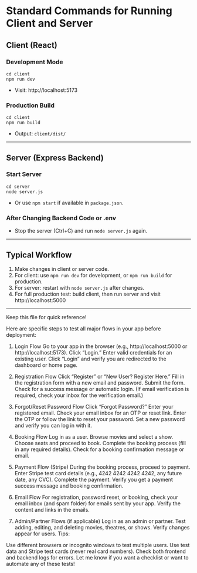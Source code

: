 # Standard Commands for Running Client and Server

## Client (React)

### Development Mode
```
cd client
npm run dev
```
- Visit: http://localhost:5173

### Production Build
```
cd client
npm run build
```
- Output: `client/dist/`

---

## Server (Express Backend)

### Start Server
```
cd server
node server.js
```
- Or use `npm start` if available in `package.json`.

### After Changing Backend Code or .env
- Stop the server (Ctrl+C) and run `node server.js` again.

---

## Typical Workflow
1. Make changes in client or server code.
2. For client: use `npm run dev` for development, or `npm run build` for production.
3. For server: restart with `node server.js` after changes.
4. For full production test: build client, then run server and visit http://localhost:5000

---

Keep this file for quick reference!


Here are specific steps to test all major flows in your app before deployment:

1. Login Flow
Go to your app in the browser (e.g., http://localhost:5000 or http://localhost:5173).
Click “Login.”
Enter valid credentials for an existing user.
Click “Login” and verify you are redirected to the dashboard or home page.

2. Registration Flow
Click “Register” or “New User? Register Here.”
Fill in the registration form with a new email and password.
Submit the form.
Check for a success message or automatic login.
(If email verification is required, check your inbox for the verification email.)

3. Forgot/Reset Password Flow
Click “Forgot Password?”
Enter your registered email.
Check your email inbox for an OTP or reset link.
Enter the OTP or follow the link to reset your password.
Set a new password and verify you can log in with it.

4. Booking Flow
Log in as a user.
Browse movies and select a show.
Choose seats and proceed to book.
Complete the booking process (fill in any required details).
Check for a booking confirmation message or email.

5. Payment Flow (Stripe)
During the booking process, proceed to payment.
Enter Stripe test card details (e.g., 4242 4242 4242 4242, any future date, any CVC).
Complete the payment.
Verify you get a payment success message and booking confirmation.

6. Email Flow
For registration, password reset, or booking, check your email inbox (and spam folder) for emails sent by your app.
Verify the content and links in the emails.

7. Admin/Partner Flows (if applicable)
Log in as an admin or partner.
Test adding, editing, and deleting movies, theatres, or shows.
Verify changes appear for users.
Tips:

Use different browsers or incognito windows to test multiple users.
Use test data and Stripe test cards (never real card numbers).
Check both frontend and backend logs for errors.
Let me know if you want a checklist or want to automate any of these tests!